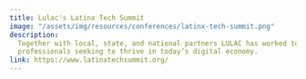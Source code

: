 ```yaml
---
title: Lulac's Latinx Tech Summit
image: "/assets/img/resources/conferences/latinx-tech-summit.png"
description:
  Together with local, state, and national partners LULAC has worked to convene diverse stakeholders across the tech ecosystem, Latino serving community organizations, institutions of higher learning, and government regulators to bridge the opportunity gap experienced by qualified Latino
  professionals seeking to thrive in today’s digital economy.
link: https://www.latinxtechsummit.org/
---
```

